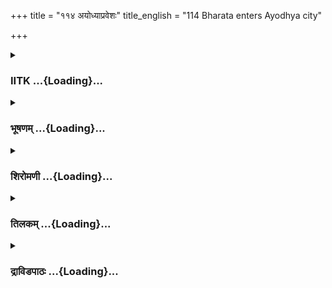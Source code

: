 +++
title = "११४ अयोध्याप्रवेशः"
title_english = "114 Bharata enters Ayodhya city"

+++
<div caption="श्रीराम-हरिसीताराममूर्ति-घनपाठिभ्यां वचनम्" class="audioEmbed" src="https://archive.org/download/Ramayana-recitation-Sriram-harisItArAmamUrti-Ghanapaati-v2/Kanda_2/Kanda_2_AYK-114-Ayodhyaa_Praveshaha.mp3"></div>

<div class="js_include collapsed" newlevelforh1="3" title="IITK" unfilled url="/purANam/rAmAyaNam/audIchya-pAThaH/iitk/2_ayodhyAkANDam/07-rAma-darshanam/114_ayodhyApraveshaH.md">
<details><summary><h3>IITK ...{Loading}...</h3></summary>

Gloom at Ayodhya after the exile of Rama.



#### श्लोकः
##### मूलम्
स्निग्धगम्भीरघोषेण स्यन्दनेनोपयान्प्रभुः।  
अयोध्यां भरतः क्षिप्रं प्रविवेश महायशाः॥2.114.1॥

##### शब्दार्थः
महायशः renowned, प्रभुः lord, भरतः Bharata, स्निग्धगम्भीरघोषेण with its deep, soothing sound, स्यन्दनेन by the chariot, उपयान् while travelling, क्षिप्रम् soon, अयोध्याम् Ayodhya, प्रविवेश entered.

##### आङ्ग्लानुवादः
Bharata, the renowned lord (of Ayodhya) travelled on the chariot that produced a deep, soothing, sound. And entered Ayodhya soon.



#### श्लोकः
##### मूलम्
बिडालोलूकचरितामालीननरवारणाम्।  
तिमिराभ्याहतां कालीमप्रकाशां निशामिव॥2.114.2॥

##### शब्दार्थः
बिडालोलूकचरिताम् ranged by cats and owls, आलीननरवारणाम् where people and elephants were out of sight, तिमीराभ्याहताम् enveloped in darkness, अप्रकाशाम् without light, कालीम्  black, निशामिव like night.

##### आङ्ग्लानुवादः




#### श्लोकः
##### मूलम्
राहुशत्रोः प्रियां पत्नीं श्रिया प्रज्वलितप्रभाम्।  
ग्रहेणाभ्युत्थितेनैकां रोहिणीमिव पीडिताम्॥2.114.3॥

##### शब्दार्थः
श्रिया with majesty, प्रज्वलितप्रभाम् radiating with lustre, अभ्युत्थितेन exalted, ग्रहेन by cruel planet, पीडिताम् tormented, राहुशत्रोः enemy of Rahu, (the Moon's), प्रियाम् beloved, पत्नीम् to wife, एकाम् alone, रोहिणीमिव like the star Rohini.

##### आङ्ग्लानुवादः
(The city looked) like Rohini, the beloved consort of the Moon, the star which was  
majesticlly radiating flaming brilliance and now, tormented by the exalted Rahu which has eclipsed the Moon, shines alone.



#### श्लोकः
##### मूलम्
अल्पोष्णक्षुब्धसलिलां घर्मोत्तप्तविहङ्गमाम्।  
लीनमीनझषग्राहां कृशां गिरिनदीमिव॥2.114.4॥

##### शब्दार्थः
अल्पोष्णक्षुब्धसलिलां with scant, hot and turbid waters, घर्मोत्तप्तविहङ्गमाम् the aquatic birds scorched by the Sun's heat, लीनमीनझषग्राहाम् small fish, large fish and crocodiles perished, कृशाम् dried up, गिरिनदीमिव like a mountainstream.

##### आङ्ग्लानुवादः
(It appeared) like a lean mountainstream with scant, hot and turbid waters, with scorched aquatic birds and with small and large fishes and crocodiles dead due to the heat of the Sun.



#### श्लोकः
##### मूलम्
विधूमामिव हेमाभामध्वराग्नेस् समुत्थिताम्।  
हविरभ्युक्षितां पश्चाच्छिखां विप्रलयं गताम्॥2.114.5॥

##### शब्दार्थः
विधूमाम् smokeless, हेमाभाम् with the splendour of gold, समुत्थिताम् rising, पश्चात् later on, हविरभ्युक्षिताम् sprinkled with sacrificial offering of clarified butter, विप्रलयम् extinction, गताम्  obtained, अध्वराग्नेः sacrificial fire's, शिखामिव like flames.

##### आङ्ग्लानुवादः




#### श्लोकः
##### मूलम्
विध्वस्तकवचां रुग्णगजवाजिरथध्वजाम्।  
हतप्रवीरामापन्नां चमूमिव महाहवे॥2.114.6॥

##### शब्दार्थः
महाहवे in a great battle, विध्वस्तकवचाम् armours scattered, रुग्णगजवाजिरथध्वजाम् injured elephants, horses and shattered chariots and banners standards, हतप्रवीराम् with heroic  
warriors slain, आपन्नाम् in great distress, चमूमिव like the army.

##### आङ्ग्लानुवादः
warriors slain in the great battle (the city appeared desolate).



#### श्लोकः
##### मूलम्
सफेनां सस्वनां भूत्वा सागरस्य समुत्थिताम्।  
प्रशान्तमारुतोद्धूतां जलोर्मिमिव निस्स्वनाम्॥2.114.7॥

##### शब्दार्थः
सफेनाम् filled with foam, सस्वनाम् भूत्वा with roaring sounds, समुत्थिताम् risen, प्रशान्तमारुतोद्धूताम् swept by the gentle breeze, निस्स्वनाम् silent, सागरस्य ocean's, जलोर्मिमिव like a wave.

##### आङ्ग्लानुवादः




#### श्लोकः
##### मूलम्
त्यक्तां यज्ञायुधैः सर्वैरभिरूपैश्च याजकैः।  
सुत्याकाले सुनिर्वृत्ते वेदिं गतरवामिव॥2.114.8॥

##### शब्दार्थः
सर्वैः all, यज्ञायुधैः with sacrificial appliances, अभिरूपैः learned, याजकैः with priests, सुत्याकाले the time of extraction of Soma juice, विनिर्वृते has come to an end, त्यक्ताम् deserted, गतरवाम् sounds ceased, वेदिम् इव like an altar.

##### आङ्ग्लानुवादः




#### श्लोकः
##### मूलम्
गोष्ठमध्ये स्थितामार्तामचरन्तीं तृणं नवम्।  
गोवृषेण परित्यक्तां गवां पक्तिमिवोत्सुकाम्॥2.114.9॥

##### शब्दार्थः
गोवृषेण by a bull, परित्यक्ताम् forsaken, उत्सुकाम् longing (for the bull), गवाम् of cows, गोष्ठमध्ये in the midst of the herd, स्थिताम् standing, आर्ताम् despaired, नवं new, तृणम् grass, अचरन्तीं no longer grazing, पक्तिमिव like a cow.

##### आङ्ग्लानुवादः
the midst of the herd despairs and no longer grazes the new grass.



#### श्लोकः
##### मूलम्
प्रभाकराद्यैस् सुस्निग्धैः प्रज्वलद्भिरिवोत्तमैः।  
वियुक्तां मणिभिर्जात्यैर्नवां मुक्तावलीमिव॥2.114.10॥

##### शब्दार्थः
सुस्निग्धैः by the most glossy, प्रज्वलद्भिरिव by the radiant, उत्तमैः by the excellent ones, जात्यैः by those of the finest class, प्रभाकराद्यैः rubies and other gems, मणिभिः with precious stones, वियुक्ताम् detached, नवाम् new, मुक्तावलीमिव like a pearl necklace.

##### आङ्ग्लानुवादः




#### श्लोकः
##### मूलम्
सहसा चलितां स्थानान्महीं पुण्यक्षयाद्गताम्।  
संवृतद्युतिविस्तारां तारामिव दिवश्च्युताम्॥2.114.11॥

##### शब्दार्थः
पुण्यक्षयात् due to exhaustion of merit, स्थानात् from its place, सहसा suddenly, महीम् the earth, गताम् reached, संवृतद्युतिविस्ताराम् with its extensive lustre dimmed, दिवः from the earth, च्युताम् fallen, तारामिव like a star.

##### आङ्ग्लानुवादः




#### श्लोकः
##### मूलम्
पुष्पनद्धां वसन्तान्ते मत्तभ्रमरनादिताम्।  
द्रुतदावाग्नि विप्लुष्टां क्लान्तां वनलतामिव॥2.114.12॥

##### शब्दार्थः
वसन्तान्ते at the end of spring, द्रुतदावाग्नि विप्लुष्टाम् ravaged by the fastspreading forest fire, पुष्पनद्धाम् laden with flowers, मत्तभ्रमरनादिताम् with the melodious hum of intoxicated bees, क्लान्ताम् withered away, वनलतामिव like a woodland creeper.

##### आङ्ग्लानुवादः
with the melodious humming of intoxicated bees and suddenly shrivelling, ravaged by the fastspreading forest fire.



#### श्लोकः
##### मूलम्
सम्मूढनिगमांस्तब्धां संक्षिप्तविपणापणाम्।  
प्रच्छन्नशशिनक्षत्रां द्यामिवाम्बुधरैर्वृताम्॥2.114.13॥

##### शब्दार्थः
सम्मूढनिगमाम् dazed merchants, स्तब्धाम् stilled, संक्षिप्तविपणापणाम् with markets and shops closed, अम्बुधरैः with clouds, वृताम् covered, प्रच्छन्नशशिनक्षत्राम् obscuring the moon and stars, द्यामिव like the sky.

##### आङ्ग्लानुवादः
Ayodhya with its markets and shops closed, and its merchants in a daze looked like the sky covered with clouds obscuring the Moon and stars.



#### श्लोकः
##### मूलम्
क्षीणपानोत्तमैर्भग्नैः शरावैरभिसंवृताम्।  
हतशौण्डामिव ध्वस्तांं पानभूमिमसंस्कृताम्॥2.114.14॥

##### शब्दार्थः
आकाशे lying in the open, क्षीणपानोत्तमैः with excellent wine exhausted, भग्नैः by the broken, शरावैः by pitchers, अभिसंवृताम् surrounded by, हताशौण्डाम् with drunkards dead, ध्वस्ताम् scattered, असंस्कृताम् uncleansed, पानभूमि इव like a drinking place.

##### आङ्ग्लानुवादः




#### श्लोकः
##### मूलम्
वृक्णभूमितलां निम्नां वृक्णपात्रैस्समावृताम्।  
उपयुक्तोदकां भग्नां प्रपां निपतितामिव॥2.114.15॥

##### शब्दार्थः
वृक्णभूमितलाम् surface riven, वृक्णपात्रैः with broken pots, समावृताम् scattered around, निम्नाम्  like a dale, उपयुक्तोदकाम् water used up, भग्नाम् broken, निपतिताम् sunken, प्रपामिव like a well.

##### आङ्ग्लानुवादः
a dale.



#### श्लोकः
##### मूलम्
विपुलां विततां चैव युक्तपाशां तरस्विनाम्।  
भूमौ बाणैर्विनिष्कृत्तां पतितां ज्यामिवायुधात्॥2.114.16॥

##### शब्दार्थः
विपुलाम् extensive, वितताम् stretched, युक्तपाशाम् attached with nooses, तरस्विनाम् of a powerful man, बाणैः with arrows, विनिष्कृत्ताम् severed, आयुधात् from the weapon, भूमौ on the ground, पतिताम् fallen, ज्यामिव like a bowstring.

##### आङ्ग्लानुवादः




#### श्लोकः
##### मूलम्
सहसा युद्धशौण्डेन हयारोहेण वाहिताम्।  
निहतां प्रतिसैन्येन वडवामिव पातिताम्॥2.114.17॥

##### शब्दार्थः
युद्धशौण्डेन by a warrior skilled in warfare, हयारोहेण by the rider of a horse, सहसा suddenly, वाहिताम् carried, प्रतिसैन्येन by the enemy army, निहताम् slain, पातिताम् fallen on the ground, वडवामिव like a mare.

##### आङ्ग्लानुवादः




#### श्लोकः
##### मूलम्
शुष्कतोयां महामत्स्यैः कूर्मैश्च बहुभिर्वृताम्।  
प्रभिन्नतटविस्तीर्णां वापीमिव हृतोत्पलाम्॥2.114.18॥

##### शब्दार्थः
शुष्कतोयाम् water dried up, बहुभिः a lot of, महामत्सैः with large fishes, कूर्मैश्च with tortoises, वृताम् filled, प्रभिन्नतटविस्तीर्णाम् vast area around the bank split, हृतोत्पलाम् waterlilies withered, वापीमिव like a circular reservoir of water.

##### आङ्ग्लानुवादः




#### श्लोकः
##### मूलम्
पुरुषस्याप्रहृष्टस्य प्रतिषिद्धानुलेपनाम्।  
सन्तप्तामिव शोकेन गात्रयष्टिमभूषणाम्॥2.114.19॥

##### शब्दार्थः
प्रतिषिद्धानुलेपनां with no oil massaged (on the body), शोकेन with grief, सन्तप्ताम् scorched, अभूषणाम् without ornaments, अप्रहृष्टस्य in dejection, पुरुषस्य man's, गात्रयष्टिमिव body like a stick (skeletal).

##### आङ्ग्लानुवादः




#### श्लोकः
##### मूलम्
प्रावृषि प्रविगाढायां प्रविष्टस्याभ्रमण्डलम्।  
प्रच्छन्नां नीलजीमूतैर्भास्करस्य प्रभामिव॥2.114.20॥

##### शब्दार्थः
प्रविगाढायाम् deep, पावृषि in the rainy season, अभ्रमण्डलम् orb of clouds, प्रविष्टस्य entered, भास्करस्य the Sun's, नीलजीमूतैः by black clouds, प्रच्छन्नाम् obscured, प्रभामिव like the radiance.

##### आङ्ग्लानुवादः




#### श्लोकः
##### मूलम्
भरतस्तु रथस्थस् सन् श्रीमान्दशरथात्मजः।  
वाहयन्तं रथश्रेष्ठं सारथिं वाक्यमब्रवीत्॥2.114.21॥

##### शब्दार्थः
श्रीमान् illustrious, दशरथात्मजः son of Dasaratha, भरतस्तु Bharata, रथस्थस्सन् seated in the chariot, रथश्रेष्ठम् the most excellent of chariots, वाहयन्तम् driving, सारथिम् to the charioteer, वाक्यम् these words, अब्रवीत् said.

##### आङ्ग्लानुवादः
Illustrious Bharata, son of Dasaratha, seated in his chariot, addressed the charioteer as he drove the most excellent of chariots sayingः



#### श्लोकः
##### मूलम्
किं नु खल्वद्य गम्भीरो मूर्छितो न निशम्यते।  
यथापुरमयोध्यायां गीतवादित्रनिस्वनः॥2.114.22॥

##### शब्दार्थः
अयोध्यायाम् In Ayodhya, अद्य now, यथापुरम् as in the past, गम्भीरः deep, मूर्छितः allpervasive,  
गीतवादित्रनिस्वनः songs and sounds of musical instruments, न निशम्यते are not heard, किं नु खलु what could be the reason?

##### आङ्ग्लानुवादः
How is it that in Ayodhya, the deep and allpervasive songs and sounds of musical instruments of the former days are not heard now?



#### श्लोकः
##### मूलम्
वारुणीमदगन्धश्च माल्यगन्धश्च मूर्छितः।  
धूपितागुरुगन्धश्च न प्रवाति समन्ततः॥2.114.23॥

##### शब्दार्थः
वारुणीमदगन्धश्च the intoxicating odour of spirituous liquor, माल्यगन्धश्च the fragrance of flower garlands, धूपितागरुगन्धश्च the fragrance of agaru or incense, समन्ततः everywhere, मूर्छितः pervading, न प्रवाति does not blow.

##### आङ्ग्लानुवादः
The breeze no longer carries the intoxicating odour of spirituous liquor, the pervading fragrance of flower garlands and agaru (incense).



#### श्लोकः
##### मूलम्
यानप्रवरघोषश्च स्निग्धश्च हयनिस्वनः।  
प्रमत्तगजनादश्च महांश्च रथनिस्वनः॥2.114.24॥  
नेदानीं श्रूयते पुर्यामस्यां रामे विवासिते।

##### शब्दार्थः
रामे Rama, विवासिते having been exiled, इदानीम् now, अस्यां पुर्याम् in this city, यानप्रवरघोषश्च clatter of excellent carriages, स्निग्धः pleasant, हयनिस्वनश्च neighing of horses, प्रमत्तगजनादश्च trumpeting of elephants in rut, महान् great, रथनिस्वनः च rattle of chariots, न श्रूयते are not heard.

##### आङ्ग्लानुवादः
After Rama's the exile the clatter of excellent carriages, the pleasing neighing of horses and trumpeting of elephants in rut and the rattle of chariots are no longer heard now.



#### श्लोकः
##### मूलम्
चन्दनागरुगन्धांश्च महार्हाश्च नवस्रजः।  
गते हि रामे तरुणास् संतप्ता नोपभुञ्जते॥2.114.25॥

##### शब्दार्थः
रामे Rama, गते having departed, तरुणाः the young men, संतप्ताः distressed, चन्दनागरुगन्धांश्च   incense of agaru and sandalwood paste, महार्हाः expensive, नवस्रजश्च garlands of fresh flowers, नोपभुञ्जते do not enjoy.

##### आङ्ग्लानुवादः
Since Rama has departed, the young men in distress do not enjoy expensive incense of agaru and sandalwood paste and garlands of fresh flowers.



#### श्लोकः
##### मूलम्
बहिर्यात्रां न गच्छन्ति चित्रमाल्यधरा नराः।  
नोत्सवास् सम्प्रवर्तन्ते रामशोकार्दिते पुरे॥2.114.27॥

##### शब्दार्थः
रामशोकार्दिते stricken with grief on account of separation from Rama, पुरे in the city, नराः men, चित्रमाल्यधराः wearing garlands of variegated flowers, बहिः outside, यात्राम् pleasure jaunts, न गच्छन्ति do not go, उत्सवाः festivites, न सम्प्रवर्तन्ते are not celebrated.

##### आङ्ग्लानुवादः
This city is stricken with grief on account of Rama's departure. Men do not go out on pleasure jaunts wearing garlands of variegated flowers. Festivities are not celebrated.



#### श्लोकः
##### मूलम्
सह नूनं मम भ्रात्रा पुरस्यास्य द्युतिर्गता।  
न हि राजत्ययोध्येयं सासारेवार्जुनी क्षपा॥2.114.28॥

##### शब्दार्थः
अस्य पुरस्य of this city, द्युतिः splendour, मम my, भ्रात्रा सह along with brother, गता had left, नूनम् certainly, इयम् this, अयोध्या Ayodhya, सासारा with rain pouring down, अर्जुनी relating to the waning Moon, क्षपा इव like night, न राजति हि does not gleam.

##### आङ्ग्लानुवादः
Certainly splendour has left along with my brother. Like the night when the rain pours down during the waning of the Moon, Ayodhya shines not.



#### श्लोकः
##### मूलम्
कदा नु खलु मे भ्राता महोत्सव इवाऽगतः।  
जनयिष्यत्ययोध्यायां हर्षं ग्रीष्म इवाम्बुदः॥2.114.29॥

##### शब्दार्थः
मे भ्राता my brother, महोत्सव इव like a carnival, आगतः having returned, ग्रीष्मे in summer,  
अम्बुदः इव like clouds, अयोध्यायाम् in Ayodhya, हर्षम् delight, कदा when, जनयिष्यति नु खलु  will cause.

##### आङ्ग्लानुवादः
When will my brother return to Ayodhya like a carnival and cause delight to every one  like summer clouds?



#### श्लोकः
##### मूलम्
तरुणैश्चारुवेषैश्च नरैरुन्नतगामिभिः।  
सम्पतद्भिरयोध्यायां नाभिभान्ति महापथाः॥2.114.30॥

##### शब्दार्थः
अयोध्यायाम् in Ayodhya, महापथाः highways, चारुवेषैः by those elegantly attired, उन्नतगामिभिः with their majestic gait, सम्पतद्भिः by those coming together in groups, तरुणैः young men, नरैः men, नाभिभान्ति is not shining.

##### आङ्ग्लानुवादः
The highways of Ayodhya thronged with groups of elegantly attired young men or adults with their majestic gait, do not shine.



#### श्लोकः
##### मूलम्
एवं बहुविधं जल्पन्विवेश वसतिं पितुः।  
तेन हीनां नरेन्द्रेण सिंहहीनां गुहामिव॥2.114.31॥

##### शब्दार्थः
एवम् thus, बहुविधम् in several ways, जल्पन् talking, तेन by that, नरेन्द्रेण by the king, हीनाम् bereft of, सिंहहीनाम् without a lion, गुहामिव like a cave, पितुः father's, वसतिम् residence,  विवेश entered.

##### आङ्ग्लानुवादः
Thus mourning in several ways, Bharata entered his fathers' palace (now) bereft of the king like a cave without the lion.



#### श्लोकः
##### मूलम्
तदा तदन्तः पुरमुञ्झितप्रभं सुरैरिवोत्सृष्टमभास्करं दिनम्।  
निरीक्ष्य सर्वं तु विविक्तमात्मवान्मुमोच बाष्पं भरतः सुदुःखितः॥2.114.32॥

##### शब्दार्थः
तदा then, आत्मवान् selfpossessed, भरतः Bharata, सुरैः by gods, उत्सृष्टम् deprived of,  
अभास्करम् without the Sun, दिनमिव like a day, उञ्झितप्रभम् shorn of splendour, विविक्तम् secluded, सर्वम् entire, तत् अन्तःपुरम् that inner apartment, निरीक्ष्य having seen, बाष्पम्  
tears in distress, मुमोच shed.

##### आङ्ग्लानुवादः
Selfpossessed Bharata beholding the secluded inner apartment deserted by the gods shorn of splendour, like the day deprived of the Sun shed tears in distress.  

#### समाप्तिः
 श्रीमद्रामायणे वाल्मीकीय आदिकाव्ये अयोध्याकाण्डे चतुर्दशोत्तरशततमस्सर्गः।  
Thus ends the hundredfourteenth sarga in Ayodhyakanda of the holy Ramayana, the first epic composed by sage Valmiki.

</details>
</div>
<div class="js_include collapsed" newlevelforh1="3" title="भूषणम्" unfilled url="/purANam/rAmAyaNam/audIchya-pAThaH/TIkA/bhUShaNa_iitk/2_ayodhyAkANDam/07-rAma-darshanam/114_ayodhyApraveshaH.md">
<details><summary><h3>भूषणम् ...{Loading}...</h3></summary>



स्त्रिग्धगम्भीरघोषेण स्यन्दनेनोपयान् प्रभुः ।  

अयोध्यां भरतः क्षिप्रं प्रविवेश महायशाः  ॥  २।११४।१  ॥   

पूर्वसर्गान्तिमश्लेकोक्तं विस्तरेण दर्शयति
चतुर्दशोत्तरशततमे--स्निग्धगम्भीरघोषेणेत्यादि । उपयान् समीपमागच्छन्  ॥ 
२।११४।१  ॥   

  

बिडालोलूकचरितामालीननरवारणाम् ।  

तिमिराभ्याहतां कालीमप्रकाशां निशामिव  ॥  २।११४।२  ॥   

कालीं कृष्णपक्षसम्बन्धिनीम्  ॥  २।११४।२  ॥   

  

राहुशत्रोः प्रियां पत्नीं श्रिया प्रज्वलितप्रभाम् ।  

ग्रहेणाभ्युत्थिते नैकां रोहिणीमिव पीडिताम्  ॥  २।११४।३  ॥   

अल्पोष्णक्षुब्धसलिलां धर्मोत्तप्तविहङ्गमाम् ।  

लीनमीनझषग्राहां कृशां गिरिनदीमिव  ॥  २।११४।४  ॥   

राहुशत्रोः चन्द्रस्य  ॥  २।११४।३४  ॥   

  

विधूमामिव हेमाभामध्वराग्नेः समुत्थिताम् ।  

हविरभ्युक्षितां पश्चात् शिखां विप्रलयं गताम्  ॥  २।११४।५  ॥   

विध्वस्तकवचां रुग्णजवाजिरथध्वजाम् ।  

हतप्रवीरामापन्नां चमूमिव महाहवे  ॥  २।११४।६  ॥   

सफेना सस्वना भूत्वा सागरस्य समुत्थिताम् ।  

प्रशान्तमारुतोद्घातां जलोर्मिमिव निस्वनाम्  ॥  २।११४।७  ॥   

हविरभ्युक्षितां दध्यादिहविषा अभ्युक्षिताम् । शिखां
प्रवर्ग्योत्थितज्वालाम्  ॥  २।११४।५७  ॥   

  

त्यक्तां यज्ञायुधैः सर्वैरभिरूपैश्च याजकैः ।  

सुत्याकाले विनिर्वृत्ते वेदिं गतरवामिव  ॥  २।११४।८  ॥   

यज्ञायुधैः स्फ्यादिभिः । सुत्याकाले सुत्यादिवसे  ॥  २।११४।८  ॥   

  

गोष्ठमध्ये स्थितामार्त्तामचरन्तीं तृणं नवम् ।  

गोवृषेण परित्यक्तां गवां पत्तिमिवोत्सुकाम्  ॥  २।११४।९  ॥   

अचरन्तीम् अभक्षयन्तीम्  ॥  २।११४।९  ॥   

  

प्रभाकराद्यैः सुस्निग्धैः प्रज्वलद्भिरिवोत्तमैः ।  

वियुक्तां मणिभिर्जात्यैर्नवां मुक्तावलीमिव  ॥  २।११४।१०  ॥   

सहसा चलितां स्थानान्महीं पुण्यक्षयाद्गताम् ।  

संहृतद्युतिविस्तारां तारामिव दिवश्च्युताम्  ॥  २।११४।११  ॥   

प्रभाकराद्यैः पद्मरागाद्यैः  ॥  २।११४।१०११  ॥   

  

पुष्पनद्धां वसन्तान्ते मत्तभ्रमरनादिताम् ।  

द्रुतदावाग्निविप्लुष्टां क्लान्तां वनलतामिव  ॥  २।११४।१२  ॥   

वसन्तान्ते ग्रीष्मे । द्रुतदावाग्निविप्लुष्टां वेगवद्दावाग्निना
ईषद्दग्धाम्  ॥  २।११४।१२  ॥   

  

सम्मूढनिगमां स्तब्धां संक्षिप्तविपणापणाम् ।  

प्रच्छन्नशशिनक्षत्रां द्यामिवाम्बुधरैर्वृताम्  ॥  २।११४।१३  ॥   

संमूढनिगमां जनसञ्चाररहितमार्गाम् । "निगमो निश्चये वेदे पुरे पथि
वणिक्पथे" इति वैजयन्ती । संक्षिप्तविपणापणां सङ्कुचितविक्रयां
सङ्कुचितनिषद्यां च  ॥  २।११४।१३  ॥   

  

क्षीणपानोत्तमैर्भिन्नैः शरावैरभिसंवृताम् ।  

हतशौण्डामिवाकाशे पानभूमिमसंस्कृताम्  ॥  २।११४।१४  ॥   

क्षीणपानोत्तमैः क्षीणमधूत्तमैः । शरावैः चषकाकारैः । हतशौण्डां
हतमत्तजनाम् । आकाशे अनावृतप्रदेशे  ॥  २।११४।१४  ॥   

  

वृक्णभूमितलां निम्नां वृक्णपात्रैः समावृताम् ।  

उपयुक्तोदकां भग्नां प्रपां निपतितामिव  ॥  २।११४।१५  ॥   

वृक्णभूमितलां विदीर्णभूमितलाम् । वृक्णपात्रैः भिन्नपात्रैः  ॥  २।११४।१५
 ॥   

  

विपुलां विततां चैव युक्तपाशां तरस्विनाम् ।  

भूमौ बाणैर्विनिष्कृत्तां पतितां ज्यामिवायुधात्  ॥  २।११४।१६  ॥   

वितताम् अटनीद्वयव्याप्ताम्, आरोपितामिति यावत् । युक्तपाशां युक्तरज्जुम्
। तरस्विनां वीराणां बाणैः विनिष्कृत्ताम्, छिन्नामिति यावत् । आयुधात्
धनुषः  ॥  २।११४।१६  ॥   

  

सहसा युद्धशौण्डेन हयारोहेण वाहिताम् ।  

निक्षिप्तभाण्डामुत्सृष्टां किशोरीमिव दुर्बलाम्  ॥  २।११४।१७  ॥   

शुष्कतोयां महामत्स्यैः कूर्मैश्च बहुभिर्वृताम् ।  

प्रभिन्नतटविस्तीर्णां वापीमिव हृतोत्पलाम्  ॥  २।११४।१८  ॥   

पुरुषस्याप्रहृष्टस्य प्रतिषिद्धानुलेपनाम् ।  

सन्तप्तामिव शोकेन गात्रयष्टिमभूषणाम्  ॥  २।११४।१९  ॥   

युद्धशौण्डेन आहवसमर्थेना निक्षिप्तभाण्डाम् अवरोपिताश्वभूषाम् ।
उत्सृष्टां वाहनानर्हां किशोरीं बालवडवाम्  ॥  २।११४।१७१९  ॥   

  

प्रावृषि प्रविगाढायां प्रविष्टस्याभ्रमण्डलम् ।  

प्रच्छन्नां नीलजीमूतैर्भास्करस्य प्रभामिव  ॥  २।११४।२०  ॥   

भरतस्तु रथस्थः सन् श्रीमान् दशरथात्मजः ।  

वाहयन्तं रथश्रेष्ठं सारथिं वाक्यमब्रवीत्  ॥  २।११४।२१  ॥   

प्रविगाढायां प्रवृद्धायां भास्करस्य प्रभामिव स्थिताम् ।
उक्तविशेषणविशिष्टामयोध्यां प्रविवेशेति पूर्वेणान्वयः  ॥  २।११४।२०२१  ॥   

  

किं नु खल्वद्य गम्भीरो मूर्च्छितो न निशम्यते ।  

यथापुरमयोध्यायां गीतवादित्रनिस्वनः  ॥  २।११४।२२  ॥   

किंनु खलु अहो कष्टं जातमित्यर्थः  ॥  २।११४।२२  ॥   

  

वारुणीमदगन्धश्च माल्यगन्धश्च मूर्च्छितः ।  

धूपितागरुगन्धश्च न प्रवाति समन्ततः  ॥  २।११४।२३  ॥   

यानप्रवरघोषश्च स्निग्धश्च हयनिस्वनः ।  

प्रमत्तगजनादश्च महांश्च रथनिस्वनः ।  

नेदानीं श्रूयते पुर्यामस्यां रामे विवासिते  ॥  २।११४।२४  ॥   

चन्दनागरुगन्धांश्च महार्हाश्च नवस्रजः ।  

गते हि रामे तरुणाः सन्तप्ता नोपभुञ्जते  ॥  २।११४।२५  ॥   

बहिर्यात्रां न गच्छन्ति चित्रमाल्यधरा नराः ।  

नोत्सवाः सम्प्रवर्त्तन्ते रामशोकार्दिते पुरे  ॥  २।११४।२६  ॥   

वारुणीमदगन्धः वारुण्याः मदोत्पादको गन्ध इत्यर्थः  ॥  २।११४।२३२६  ॥   

  

सह नूनं मम भ्रात्रा पुरस्यास्यद्युतिर्गता ।  

नहि राजत्ययोध्येयं सासारेवार्जुनी क्षपा  ॥  २।११४।२७  ॥   

सासारा वेगवद्वृष्टिसहिता । "आसारः स्यात्प्रसरणे वेगवृष्टौ सुहृद्बले" इति
वैजयन्ती । अर्जुनी शुक्लपक्षसम्बन्धिनी  ॥  २।११४।२७  ॥   

  

कदा नु खलु मे भ्राता महोत्सव इवागतः ।  

जनयिष्यत्ययोध्यायां हर्षं ग्रीष्म इवाम्बुदः  ॥  २।११४।२८  ॥   

महोत्सवः ग्रीष्मे अम्बुद इव च अयोध्यायां कदा मे भ्राता हर्षं जनयिष्यतीति
सम्बन्धः  ॥  २।११४।२८  ॥   

  

तरुणैश्चारुवेषैश्च नरैरुन्नतगामिभिः ।  

सम्पतद्भिरयोध्यायां नाभिभान्ति महापथाः  ॥  २।११४।२९  ॥   

तरुणैरिति । उन्नतगामिभिः सगर्वगमनैरित्यर्थः । महापथाः राजमार्गाः  ॥ 
२।११४।२९  ॥   

  

एवं बहुविधं जल्पन् विवेश वसतिं पितुः ।  

तेन हीनां नरेन्द्रेण सिंहहीनां गुहामिव  ॥  २।११४।३०  ॥   

एवमिति । एवं बहुविधं जल्पन्निति पाठः  ॥  २।११४।३०  ॥   

  

तदा तदन्तःपुरमुज्झितप्रभं सुरैरिवोत्सृष्टमभास्करं दिनम् ।  

निरीक्ष्य सर्वन्तु विविक्तमात्मवान् मुमोच बाष्पं भरतः सुदुःखितः  ॥ 
२।११४।३१  ॥   

तदेति । सुरैरुत्सृष्टमभास्करं दिनमिव उज्झितप्रभम् अन्तःपुरं निरीक्ष्येति
सम्बन्धः । विविक्तं विजनम् । "विविक्तौ पूतविजनौ" इत्यमरः । पुरा किल
देवासुरयुद्धे असुरैर्देवाः पराजिताः, स्वर्भानुना च भानुः पातितस्तदानीं
कियान् कालो दिवारात्रविभागरहितो ऽभूत् । ततः परं ब्रह्मनियोगादत्रिः
स्वतेजसा सप्तरात्रं सूर्याधिपत्यं चकारेति पौराणिकी कथा । अग्निः
स्वतेजसेति पाठान्तरम्  ॥  २।११४।३१  ॥   

  

इत्यार्षे श्रीरामायणे वाल्मीकीये आदिकाव्ये श्रीमदयोध्याकाण्डे
चतुर्दशोत्तरशततमः सर्गः  ॥  ११४  ॥   

इति श्रीगोविन्दराजविरचिते श्रीरामायणभूषणे पीताम्बराख्याने
अयोध्याकाण्डव्याख्याने चतुर्दशोत्तरशततमः सर्गः  ॥  ११४  ॥   



</details>
</div>
<div class="js_include collapsed" newlevelforh1="3" title="शिरोमणी" unfilled url="/purANam/rAmAyaNam/audIchya-pAThaH/TIkA/shiromaNI_iitk/2_ayodhyAkANDam/07-rAma-darshanam/114_ayodhyApraveshaH.md">
<details><summary><h3>शिरोमणी ...{Loading}...</h3></summary>



भरतकर्तृकनगरप्रवेशं वर्णयन्नाह-- स्निग्धेति । स्निग्धः स्नेहोत्पादकः
गम्भीरो घोषो यस्य तेन स्यन्दनेन रथेन प्रभुर्महायशाः भरतः अयोध्यामुपयान्
उपगच्छन् सन् क्षिप्रं प्रविवेश  ॥  २।११४।१  ॥   

  

अयोध्यामेव विशिनष्टि-- बिडालेत्यादिभिः । बिडालाश्च उलूकाश्च तैश्चरिताम्,
आलीनानि पिहितानि नरचारणानि नराणां चारणानि मुखानि यस्यां तां, किञ्च
आलीनानि निवृत्तानि नराणां प्रतीहाराणां चारणानि निवारणानि यस्यां सा
तामप्रकाशां चन्द्रादिप्रकाशरहितां निशामिव तिमिराभ्याहतामन्धकारव्याप्तामत
एव कालीं कालवर्णात्वेन प्रतीताम्  ॥  २।११४।२  ॥   

  

राह्विति । अभ्युदितेन अभ्युदयकालं प्राप्तेन ग्रहेण राहुणा पीडितां
निपीडितपतिकामत एव एकां सहायरहितामत एव श्रिया अनेकविधसम्पत्त्या
अप्रज्वलिता प्रभा दीप्तिर्यस्यास्तां राहुशत्रोः चन्द्रमसः प्रियां पत्नीं
रोहिणीमिव अल्पोष्णक्षुब्धसलिलामल्पमल्पत्वविशिष्टमत एव उष्णं घर्मेण
तप्तमत एव क्षुब्धं प्राप्तक्षोभं सलिलं जलं यस्यास्तामत एव घर्मेण तप्ता
विहङ्गमाः पक्षिणो यस्यास्तामत एव लीनाः कर्दमादौ निगूढाः मीना झषा ग्राहाः
यस्यास्ताम्, झषो मीनजातिविशेष इति न पौनरुक्त्यमत एव कृशां
कृशत्वविशिष्टां गिरिनदीमिव  ॥  २।११४।३,४  ॥   

  

विधूमामिति । पूर्वं विधूमां धूमरहितामत एव हेमाभां स्वर्णसदृशीमग्नेः
समुत्थितां शिखां शिखासदृशीमपि पश्चात् हविरभ्युक्षितां देवतोद्देश्यकपयसा
सिक्तामत एव विप्रलयं गतां शिखां ज्वालामिव  ॥  २।११४।५  ॥   

  

महाहवे महासङ्ग्रामे विध्वस्तकवचां विध्वस्ताः कवचा योधानां वर्माणि
यस्यां, रुग्णाः भग्नाः गजवाजिरथध्वजाः यस्यामत एव हतप्रवीरामत एव
आपन्नामापदं प्राप्तां चमूमिव  ॥  २।११४।६  ॥   

  

समुत्थितां प्रबलवायुना समुद्भूतां सफेनां फेनसहितात्वं सस्वनां
स्वनसहितात्वं च भूत्वा प्राप्य पश्चात्प्रशान्तेन मारुतेन वायुना
उद्धूतामल्पं चलितामत एव निस्वनां स्वनरहितां सागरस्य समुद्रस्य जलोर्मिमिव
 ॥  २।११४।७  ॥   

  

सुत्याकाले सुनिर्वृत्ते समाप्ते सतीत्यर्थः, याजकैः अभिरूपैः रमणीयैः
सर्वैः यज्ञायुधैः स्रुवादिभिस्त्यक्तामपवर्जितां गतरवां निवृत्तशब्दां
वेदिमिव  ॥  २।११४।८  ॥   

  

गोवृषेण श्रेष्ठवृषभेण परित्यक्तामाभीरादिभिः पृथक्कृतामत एव आर्तामत एव
तृणमचरन्तीं गोष्ठे स्थितां निरुद्धामुत्सकां गवां पत्नीमिव  ॥  २।११४।९
 ॥   

  

अभिजात्यैः उत्तमजातिभिः सुस्निग्धैः अतिस्नेहोत्पादकैः प्रज्वलद्भिरेव
उत्तमैः प्रभाकराद्यैः पद्मरागादिभिर्मणिभिर्वियुक्तां नवां मुक्तावलीमिव
 ॥  २।११४।१०  ॥   

  

चरितां भुक्तभोगाम् पुण्यक्षये स्थानात् दिवः च्युतामत एव महीमुद्गतां
प्राप्तामत एव सुसंहृतद्युतिविस्तारां तारामिव  ॥  २।११४।११  ॥   

  

पुष्पनद्धाम् पुष्पैर्ग्रथितामत एव मत्तभ्रमरशालिनीं पश्चात्
द्रुतदावाग्निना विप्लुष्टामत एव क्लान्तां नष्टहर्षां लतामिव  ॥  २।११४।१२
 ॥   

  

सम्मूढाः निगमा वणिजो यस्यामत एव सङ्क्षिप्ताः अल्पाः विपणापणाः यस्यामत एव
अम्बुधरैर्मेघैर्युताः मत एव प्रच्छन्नशशिनक्षत्रां द्यामिव  ॥  २।११४।१३
 ॥   

  

क्षीणेति । क्षीणानि पानोत्तमानि येषां तैः भग्नैः शरावैः अभिसंवृतां हताः
शौण्डाः पानकर्तारो यस्यामत एव ध्वस्तामसंस्कृतां पानभूमिमिव  ॥  २।११४।१४
 ॥   

  

वृक्णेति । वृक्णं विदीर्णं भूमितलं यस्याः अत एव भग्नामत एव निम्नां
ध्वस्तौन्नत्यां वृक्णपात्रैः समावृतामुपयुक्तोदकां समाप्तसलिलां निपतितां
पिपासया विपतितजनां प्रपामिव  ॥  २।११४।१५  ॥   

  

विपुलामिति । विपुलां विस्तीर्णां विततां चापे संयोजितां युक्तपाशां  

चापकोट्योर्ज्याबन्धनप्रयोजकीभूतरज्जुविशिष्टां तरस्विनां
बाणैर्विनिष्कृत्तां छिन्नामत एव आयुधात् धनुषः भूमौ पतितां ज्यामिव  ॥ 
२।११४।१६  ॥   

  

सहसेति । युद्धशौण्डेन युद्धकुशलेन हयारोरेण वाहितां द्रुतं चालितां
प्रतिसैन्येन शत्रुसेनया निहतामत एव पतितां वडवामिव अयोध्यां प्रविवेशेति
पूर्वेणान्वयः  ॥  २।११४।१७  ॥   

  

भरत इति । रथस्थो भरतस्यु रथश्रेष्ठं वाहयन्तं सारथिमब्रवीत्  ॥  २।११४।१८
 ॥   

  

तद्वचनाकारमाह-- किमिति । गम्भीरः निबिडः मूर्छितः प्रवृद्धो
गीतवादित्रनिःस्वनः यथापुरं पूर्ववत् अयोध्याय न निशाम्यते किं
कुत्सितमेतत् नु नेत्यर्थः  ॥  २।११४।१९  ॥   

  

वारुणीति । समन्ततो मूर्छितः सर्वत्र व्याप्तः वारुणी वरुणप्रेषिता
औषधिविशेषः तस्या मदगन्धः मादकः सुगन्धः माल्यगन्धः पुष्पसुगन्धश्च
चन्दनादेर्गन्धश्च न प्रवाति  ॥  २।११४।२०  ॥   

  

यानेति । यानप्रवरघोषः यानप्रवरस्य उत्तमरथादेर्घोषः सुस्निग्धः
सुस्नेहोत्पादक एव हयस्वनः प्रमत्तगजानां महान्नादश्च रथानां रथिनां
स्वनश्च अस्यां पुर्यामिदानीं न श्रूयते । सार्धश्लोक एकान्वयी  ॥  २।११४।२१
 ॥   

  

चन्दनेति । चन्दनादिगन्धान् महार्हाः नवस्रजो नवीनमालाश्च सन्तप्ताः
घर्मादिजनिततापविशिष्टास्तरुणाः युवानो जनाः नोपभुञ्जते न सेवन्ते,
चित्रमाल्यधरा नरा अपि बहिर्यात्रां न गच्छन्ति  ॥  २।११४।२२,२३  ॥   

  

नेति । रामशोकार्दिते रामशोकपीडिते पुरे उत्सवाः न प्रवर्तन्ते । तत्र
हेतुः-- अस्य पुरस्य सा पौर्वकालिकी द्युतिः मम भ्रात्रा रामेण सह गता  ॥ 
२।११४।२४  ॥   

  

नहीति । सासारा वेगवद्दृष्टिविशिष्टा आर्जुनी शुक्लपक्षसम्बन्धिनी क्षपा
रात्रिरिव इयमयोध्यां नैव राजति । "आसारः स्यात्प्रसरणे वेगवृष्टौ
सुहृद्बले" इति वैजयन्ती । अर्धं पृथक्-- कदेति । अयोध्यामेवागतो मे भ्राता
रामः ग्रीष्मे महोत्सवः अत्युत्सवहेतुः अम्बुदो मेघ इव हर्षं कदा
जनयिष्यत्येव । इव एवार्थे अर्धद्वयमेकान्वयि  ॥  २।११४।२५  ॥   

  

तरुणैरिति । उन्नतगामिभिर्गर्वसूचकगमनकर्तृभिरित्यर्थः, चारुवेषैस्तरुणैः
अयोध्यायां सम्पतद्भिः आगच्छद्भिर्नरैः महापथाः राजमार्गाः नाभिभान्ति  ॥ 
२।११४।२६  ॥   

  

इतीति । इति अनेन प्रकारेण ब्रुवन् सारथिना सह दुःखितो भरतः अयोध्यां
सम्प्रविश्य सिंहहीनां गुहामिव नरेन्द्रेण हीनां पितुः वसतिं गृहं विवेश  ॥ 
२।११४।२७,२८  ॥   

  

तदेति । उज्झितप्रभं त्यक्तशोभमत एव सुरैरुत्क्रुष्टं शोककर्मीभूतमभास्करं
भास्कररहितं दिनमिव विभक्तं मार्जनादिसेवारहितं तत् अन्तःपुरं सर्वत्र
निरीक्ष्य सुदुःखितः आत्मवान् अतिधैर्यविशिष्टो भरतः बाष्पमश्रु मुमोच ।
अत्रेयं पुराणप्रसिद्धिः-- पुरा देवासुरसङ्ग्रामे असुरैः देवाः पराजिताः
भानुश्च राहुणा पातितस्तदा दिवारात्रिविभागाभावात् स्वलोकाद्ब्रह्मलोकं
गतैर्देवैः प्रार्थितस्य ब्रह्मणो नियोगात् सप्तरात्रं
सूर्यकार्यमत्रिश्चकारेति तेनाभास्करदिनस्य नाप्रसिद्धिः । अभास्करमित्यस्य
अकालकघनाद्याच्छिन्नत्वेन भास्करदर्शनरहितमित्यर्थे तु न शङ्कान्तरे  ॥ 
२।११४।२९  ॥   

  

इति श्रीमद्वाल्मीकीयरामायणव्याख्याने रामायणशिरोमणावयोध्याकाण्डे
चतुर्दशाधिकशततमः सर्गः  ॥  २।११४  ॥   

  

  



</details>
</div>
<div class="js_include collapsed" newlevelforh1="3" title="तिलकम्" unfilled url="/purANam/rAmAyaNam/audIchya-pAThaH/TIkA/tilaka_iitk/2_ayodhyAkANDam/07-rAma-darshanam/114_ayodhyApraveshaH.md">
<details><summary><h3>तिलकम् ...{Loading}...</h3></summary>



उपयानुपगच्छन्  ॥  २।११४।१  ॥   

  

बिडालदिभिश्चरितां तत्संचारवतीम् । आ समन्ताल्लीनानि श्लिष्टानि लग्नानि
नराणां वारणानि कवाटानि यस्याम्, तिमिरेणालक्ष्यतां प्राप्तम् अत एव कालीं
तत एवाप्रकाशां निशामिव स्थितामयोध्यां प्रविवेशेत्यन्वयः  ॥  २।११४।२  ॥   

  

राहुशत्रोश्चन्द्रस्य श्रिया दिव्यैश्वर्येण युक्तामत एव प्रज्वलितप्रभाम्
अभ्युदितेन ग्रहेण राहुणा पीडितभर्तृकामत एवैकामसहायां रोहिणीमिव स्थिताम्
 ॥  २।११४।३  ॥   

  

आतपवशादल्पोष्णं क्षुब्धं कलुषं च सलिलं यस्यास्ताम् । झषो मत्स्यविशेषः,
क्षुब्धेत्यार्षम्  ॥  २।११४।४  ॥   

  

विधूमामत एव हेमाभामग्रेः समुत्थितां शिखामिव पूर्वं रामस्थितिसमये
जाज्वल्यमानरूपतया स्थितां पश्चाद्रामविवासनकाले हविरभ्युक्षितां
पयोहोमीयपयः सिक्तामत एव विप्रलयं गतां शिखामिव स्थिताम् । ऽअध्वराग्रेः
समुत्थिताम्ऽ इति पाठो बहुसंमतस्तत्राप्यर्थः प्राग्वदेव, शिखामित्यस्य
चावृत्तिः  ॥  २।११४।५,६  ॥   

  

समुत्थितां प्रबलमारुतेन समुत्थिताम्, अत एव सफेनां सस्वनामूर्मिमिव भूत्वा
तत्सदृशं रूपं प्राप्य पश्चात्प्रशान्तमारुतेनोदल्पं धूतां कम्पितामत एव
निःस्वनां सागरस्य जलोर्मिमिव स्थिताम्  ॥  २।११४।७  ॥   

  

यज्ञायुधैः स्फ्यादिभिः । अभिरूपैः प्रशस्तैः । सुत्याकाले यागकाले ।
निवृत्ते समाप्ते सति  ॥  २।११४।८  ॥   

  

गोष्ठो व्रजं तत्र स्थिताम् । गोवृषेण श्रेष्ठगवां वृषभेण, यद्वा गवां
प्रियेण वृषेण त्यक्तामत एवार्तां तत्रोत्मुकां नवं तृणमचरन्तीमभक्षयन्तीं
गवां तरुणवृषाणां पत्नीमिव स्थिताम् । ऽ गवां पङ्क्तिमिव ऽ इति पाठान्तरम्
। पत्नीमित्यस्य पङ्क्तिमित्यर्थं तीर्थ आह, तच्चन्त्यम्  ॥  २।११४।९  ॥   

  

प्रभाकराद्यैः पद्मरागाद्यैः । स्फटिकाद्यैरिति कतकोक्तं तु न युक्तम्  ॥ 
२।११४।१०  ॥   

  

स्थानात्सहसा चरितां चलिताम् । पुण्यक्षयेति लुप्तसप्तम्यन्तम्, पुण्यक्षये
सति महीं प्राप्तम्, संहृतो द्युतिविस्तारो यस्यास्ताम्  ॥  २।११४।११  ॥   

  

द्रुतदावाग्रिविप्लुष्टां वेगवद्दावाग्निना व्याप्ताम्  ॥  २।११४।१२  ॥   

  

संमूढाः शोकाकुलचित्ता निगमा वणिजो यस्याम्, यद्वा संमूढो जनसंचाररहितो
निगमः पन्था यस्याम्, ऽनिगमो निश्चये वेदे पुरे पथि वणिक्पथे ऽ ।
संक्षिप्ता विपणापणाः पण्यवीथयो ऽस्याम्  ॥  २।११४।१३  ॥   

  

क्षीणपानोत्तमैः क्षीणमद्यैः । भग्रैः शरावैः संवृताम् । हतशौण्डां
हतमद्यपाम्  ॥  २।११४।१४  ॥   

  

वृक्मभूमितलां भिन्नचत्वराम्, भिन्नपात्रर्युक्ताम्, भग्रां भग्रस्तम्भाम्,
उपयुक्तोदकां समाप्तोदकाम्  ॥  २।११४।१५  ॥   

  

विपुलां विशालाम्, विततां धनुष्यातताम्, युक्तपाशां
धनुष्कोट्योर्च्याबन्धनार्थपाशयुताम्,तरस्विनां बाणैर्विनिकृतां छिन्नाम्,
आयुधाद्धनुषः पतिताम्  ॥  २।११४।१६  ॥   

  

सहशा बलात्कारेम वाहितां प्रधाविताम्, प्रतिसैन्येन निहतामत एव पातिताम्  ॥ 
२।११४।१७,१८  ॥   

  

यथपुरं यथापूर्वं न निशाम्यते खलु अत्र किं कुर्म इति योजन  ॥  २।११४।१९
 ॥   

  

मदकरो गन्धो मदगन्धः मूर्छितो व्याप्तः  ॥  २।११४।२०२३  ॥   

  

मम भात्रा सहेति शेषः  ॥  २।११४।२४  ॥   

  

अर्जुनी शारदी शुक्लपक्षसंबन्धिनी वा, सासारा वेगवद्वष्टिधारासहिता,
महोत्सव इव ग्रीष्मे ऽमबुद इव च  ॥  २।११४।२५  ॥   

  

उन्नतगामिभिः संतोषादुद्धतगामिभिः  ॥  २।११४।२६२८  ॥   

  

सुरैरुत्कृष्टं कृतशोकमभास्करं दिनमिव । एवं हि श्रूयतेपुरा देवासुरे
युद्धे ऽसुरैर्देवाः पराजिताः राहुणा च भानुः पातितः तदा
दिवारात्रिविभागरहिते काले स्वस्वलोकाद्ब्रह्मलोकं गतैर्देवैः प्रार्थितस्य
ब्रह्मणो नियोगादत्रिः सप्तरात्रं सूर्याधिपत्यं चकारेति तीर्थः ।
देवैरुत्कृष्टं भास्करहीनं दिनं कविकल्पितमत्रोपमानमिति कतकः । विभक्तं
विगतसंस्कारम् । भक्तं सेवितं संस्कृतं तद्भिन्नमिति यावत्  ॥  २।११४।२९
 ॥   

  

इति श्रीरामाभिरामे श्रीरामीये रामायणतिलके वाल्मीकीय आदिकाव्ये
ऽयोध्याकाण्डे चतुर्दशोत्तरशततमः सर्गः  ॥  २।११४  ॥   

  

  



</details>
</div>
<div class="js_include collapsed" newlevelforh1="3" title="द्राविडपाठः" unfilled url="/purANam/rAmAyaNam/drAviDapAThaH/2_ayodhyAkANDam/07-rAma-darshanam/114_ayodhyApraveshaH.md">
<details><summary><h3>द्राविडपाठः ...{Loading}...</h3></summary>


स्त्रिग्धगम्भीरघोषेण स्यन्दनेनोपयान् प्रभुः।  
अयोध्यां भरतः क्षिप्रं प्रविवेश महायशाः ॥ 2.114.1 ॥   
बिडालोलूकचरितामालीननरवारणाम्।  
तिमिराभ्याहतां कालीमप्रकाशां निशामिव ॥ 2.114.2 ॥   
राहुशत्रोः प्रियां पत्नीं श्रिया प्रज्वलितप्रभाम्।  
ग्रहेणाभ्युत्थिते नैकां रोहिणीमिव पीडिताम् ॥ 2.114.3 ॥   
अल्पोष्णक्षुब्धसलिलां धर्मोत्तप्तविहङ्गमाम्।  
लीनमीनझषग्राहां कृशां गिरिनदीमिव ॥ 2.114.4 ॥   
विधूमामिव हेमाभामध्वराग्नेः समुत्थिताम्।  
हविरभ्युक्षितां पश्चात् शिखां विप्रलयं गताम् ॥ 2.114.5 ॥   
विध्वस्तकवचां रुग्णजवाजिरथध्वजाम्।  
हतप्रवीरामापन्नां चमूमिव महाहवे ॥ 2.114.6 ॥   
सफेना सस्वना भूत्वा सागरस्य समुत्थिताम्।  
प्रशान्तमारुतोद्घातां जलोर्मिमिव निस्वनाम् ॥ 2.114.7 ॥   
त्यक्तां यज्ञायुधैः सर्वैरभिरूपैश्च याजकैः।  
सुत्याकाले विनिर्वृत्ते वेदिं गतरवामिव ॥ 2.114.8 ॥   
गोष्ठमध्ये स्थितामार्त्तामचरन्तीं तृणं नवम्।  
गोवृषेण परित्यक्तां गवां पत्तिमिवोत्सुकाम् ॥ 2.114.9 ॥   
प्रभाकराद्यैः सुस्निग्धैः प्रज्वलद्भिरिवोत्तमैः।  
वियुक्तां मणिभिर्जात्यैर्नवां मुक्तावलीमिव ॥ 2.114.10 ॥   
सहसा चलितां स्थानान्महीं पुण्यक्षयाद्गताम्।  
संहृतद्युतिविस्तारां तारामिव दिवश्च्युताम् ॥ 2.114.11 ॥   
पुष्पनद्धां वसन्तान्ते मत्तभ्रमरनादिताम्।  
द्रुतदावाग्निविप्लुष्टां क्लान्तां वनलतामिव ॥ 2.114.12 ॥   
सम्मूढनिगमां स्तब्धां सङ्क्षिप्तविपणापणाम्।  
प्रच्छन्नशशिनक्षत्रां द्यामिवाम्बुधरैर्वृताम् ॥ 2.114.13 ॥   
क्षीणपानोत्तमैर्भिन्नैः शरावैरभिसंवृताम्।  
हतशौण्डामिवाकाशे पानभूमिमसंस्कृताम् ॥ 2.114.14 ॥   
वृक्णभूमितलां निम्नां वृक्णपात्रैः समावृताम्।  
उपयुक्तोदकां भग्नां प्रपां निपतितामिव ॥ 2.114.15 ॥   
विपुलां विततां चैव युक्तपाशां तरस्विनाम्।  
भूमौ बाणैर्विनिष्कृत्तां पतितां ज्यामिवायुधात् ॥ 2.114.16 ॥   
सहसा युद्धशौण्डेन हयारोहेण वाहिताम्।  
निक्षिप्तभाण्डामुत्सृष्टां किशोरीमिव दुर्बलाम् ॥ 2.114.17 ॥   
शुष्कतोयां महामत्स्यैः कूर्मैश्च बहुभिर्वृताम्।  
प्रभिन्नतटविस्तीर्णां वापीमिव हृतोत्पलाम् ॥ 2.114.18 ॥   
पुरुषस्याप्रहृष्टस्य प्रतिषिद्धानुलेपनाम्।  
सन्तप्तामिव शोकेन गात्रयष्टिमभूषणाम् ॥ 2.114.19 ॥   
प्रावृषि प्रविगाढायां प्रविष्टस्याभ्रमण्डलम्।  
प्रच्छन्नां नीलजीमूतैर्भास्करस्य प्रभामिव ॥ 2.114.20 ॥   
भरतस्तु रथस्थः सन् श्रीमान् दशरथात्मजः।  
वाहयन्तं रथश्रेष्ठं सारथिं वाक्यमब्रवीत् ॥ 2.114.21 ॥   
किं नु खल्वद्य गम्भीरो मूर्च्छितो न निशम्यते।  
यथापुरमयोध्यायां गीतवादित्रनिस्वनः ॥ 2.114.22 ॥   
वारुणीमदगन्धश्च माल्यगन्धश्च मूर्च्छितः।  
धूपितागरुगन्धश्च न प्रवाति समन्ततः ॥ 2.114.23 ॥   
प्रमत्तगजनादश्च महांश्च रथनिस्वनः।  
नेदानीं श्रूयते पुर्यामस्यां रामे विवासिते ॥ 2.114.24 ॥   
चन्दनागरुगन्धांश्च महार्हाश्च नवस्रजः।  
गते हि रामे तरुणाः सन्तप्ता नोपभुञ्जते ॥ 2.114.25 ॥   
बहिर्यात्रां न गच्छन्ति चित्रमाल्यधरा नराः।  
नोत्सवाः सम्प्रवर्त्तन्ते रामशोकार्दिते पुरे ॥ 2.114.26 ॥   
सह नूनं मम भ्रात्रा पुरस्यास्यद्युतिर्गता।  
नहि राजत्ययोध्येयं सासारेवार्जुनी क्षपा ॥ 2.114.27 ॥   
कदा नु खलु मे भ्राता महोत्सव इवागतः।  
जनयिष्यत्ययोध्यायां हर्षं ग्रीष्म इवाम्बुदः ॥ 2.114.28 ॥   
तरुणैश्चारुवेषैश्च नरैरुन्नतगामिभिः।  
सम्पतद्भिरयोध्यायां नाभिभान्ति महापथाः ॥ 2.114.29 ॥   
एवं बहुविधं जल्पन् विवेश वसतिं पितुः।  
तेन हीनां नरेन्द्रेण सिंहहीनां गुहामिव ॥ 2.114.30 ॥   
तदा तदन्तःपुरमुज्झितप्रभं सुरैरिवोत्सृष्टमभास्करं दिनम्।  
निरीक्ष्य सर्वन्तु विविक्तमात्मवान् मुमोच बाष्पं भरतः सुदुःखितः ॥ 2.114.31 ॥   

</details>
</div>
